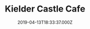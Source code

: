 ---
date: 2019-04-13T18:33:37.000Z
title: Kielder Castle Cafe
latitude: 55.23392969998671
longitude: -2.5801509815111596
url: http://www.forestry.gov.uk
category: checkin
---